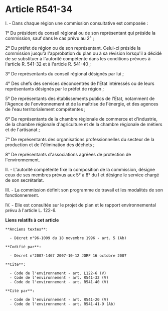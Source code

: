# Article R541-34

I. - Dans chaque région une commission consultative est composée :

1° Du président du conseil régional ou de son représentant qui préside la commission, sauf dans le cas prévu au 2°  ;

2° Du préfet de région ou de son représentant. Celui-ci préside la commission jusqu'à l'approbation du plan ou à sa révision
lorsqu'il a décidé de se substituer à l'autorité compétente dans les conditions prévues à l'article R. 541-32 et à l'article
R. 541-40 ;

3° De représentants du conseil régional désignés par lui ;

4° Des chefs des services déconcentrés de l'Etat intéressés ou de leurs représentants désignés par le préfet de région ;

5° De représentants des établissements publics de l'Etat, notamment de l'Agence de l'environnement et de la maîtrise de
l'énergie, et des agences de l'eau territorialement compétentes ;

6° De représentants de la chambre régionale de commerce et d'industrie, de la chambre régionale d'agriculture et de la
chambre régionale de métiers et de l'artisanat ;

7° De représentants des organisations professionnelles du secteur de la production et de l'élimination des déchets ;

8° De représentants d'associations agréées de protection de l'environnement.

II. - L'autorité compétente fixe la composition de la commission, désigne ceux de ses membres prévus aux 5° à 8° du I et
désigne le service chargé de son secrétariat.

III. - La commission définit son programme de travail et les modalités de son fonctionnement.

IV. - Elle est consultée sur le projet de plan et le rapport environnemental prévu à l'article L. 122-6.

**Liens relatifs à cet article**

	**Anciens textes**:

	  - Décret n°96-1009 du 18 novembre 1996 - art. 5 (Ab)

	**Codifié par**:

	  - Décret n°2007-1467 2007-10-12 JORF 16 octobre 2007

	**Cite**:

	  - Code de l'environnement - art. L122-6 (V)
	  - Code de l'environnement - art. R541-32 (V)
	  - Code de l'environnement - art. R541-40 (V)

	**Cité par**:

	  - Code de l'environnement - art. R541-20 (V)
	  - Code de l'environnement - art. R541-41-9 (Ab)
